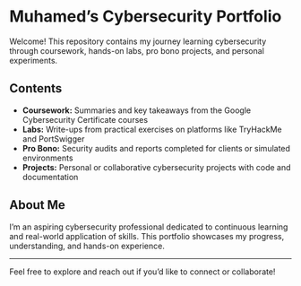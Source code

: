 # Muhamed’s Cybersecurity Portfolio

Welcome! This repository contains my journey learning cybersecurity through coursework, hands-on labs, pro bono projects, and personal experiments.

## Contents

- **Coursework:** Summaries and key takeaways from the Google Cybersecurity Certificate courses  
- **Labs:** Write-ups from practical exercises on platforms like TryHackMe and PortSwigger  
- **Pro Bono:** Security audits and reports completed for clients or simulated environments  
- **Projects:** Personal or collaborative cybersecurity projects with code and documentation  

## About Me

I’m an aspiring cybersecurity professional dedicated to continuous learning and real-world application of skills. This portfolio showcases my progress, understanding, and hands-on experience.

---

Feel free to explore and reach out if you’d like to connect or collaborate!
